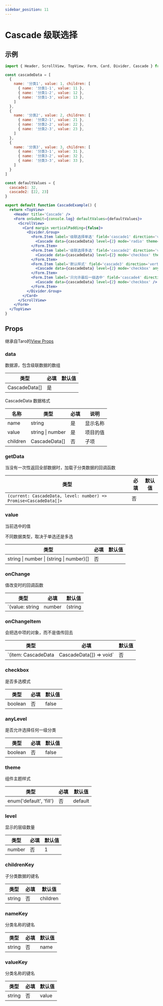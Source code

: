 ```yaml
---
sidebar_position: 11
---
```


# Cascade 级联选择

## 示例

```jsx
import { Header, ScrollView, TopView, Form, Card, Divider, Cascade } from '@/duxui'

const cascadeData = [
  {
    name: '分类1', value: 1, children: [
      { name: '分类1-1', value: 11 },
      { name: '分类1-2', value: 12 },
      { name: '分类1-3', value: 13 },
    ]
  },
  {
    name: '分类2', value: 2, children: [
      { name: '分类2-1', value: 21 },
      { name: '分类2-2', value: 22 },
      { name: '分类2-3', value: 23 },
    ]
  },
  {
    name: '分类3', value: 3, children: [
      { name: '分类3-1', value: 31 },
      { name: '分类3-2', value: 32 },
      { name: '分类3-3', value: 33 },
    ]
  }
]

const defaultValues = {
  cascade1: 32,
  cascade2: [22, 23]
}

export default function CascadeExample() {
  return <TopView>
    <Header title='Cascade' />
    <Form onSubmit={console.log} defaultValues={defaultValues}>
      <ScrollView>
        <Card margin verticalPadding={false}>
          <Divider.Group>
            <Form.Item label='级联选择单选' field='cascade1' direction='vertical' >
              <Cascade data={cascadeData} level={2} mode='radio' theme='fill' anyLevel />
            </Form.Item>
            <Form.Item label='级联选择多选' field='cascade2' direction='vertical' >
              <Cascade data={cascadeData} level={2} mode='checkbox' theme='fill' anyLevel />
            </Form.Item>
            <Form.Item label='默认样式' field='cascade3' direction='vertical' >
              <Cascade data={cascadeData} level={2} mode='checkbox' anyLevel />
            </Form.Item>
            <Form.Item label='只允许最后一级选中' field='cascade4' direction='vertical' >
              <Cascade data={cascadeData} level={2} mode='checkbox' />
            </Form.Item>
          </Divider.Group>
        </Card>
      </ScrollView>
    </Form>
  </TopView>
}
```

## Props

继承自Taro的[View Props](https://nervjs.github.io/taro-docs/docs/components/viewContainer/view#viewprops)

### data

数据源，包含级联数据的数组

| 类型 | 必填 | 默认值 |
| ---- | -------- | ------- |
| CascadeData[] | 是 |  |

CascadeData 数据格式

| 名称 | 类型 | 必填 | 说明 |
| ---- | ---- | -------- | ------- |
| name | string | 是 | 显示名称 |
| value | string \| number | 是 | 项目的值 |
| children | CascadeData[] | 否 | 子项 |

### getData

当没有一次性返回全部数据时，加载子分类数据的回调函数

| 类型 | 必填 | 默认值 |
| ---- | -------- | ------- |
| `(current: CascadeData, level: number) => Promise<CascadeData[]>` | 否 |  |

### value

当前选中的值

不同数据类型，取决于单选还是多选

| 类型 | 必填 | 默认值 |
| ---- | -------- | ------- |
| string \| number \| (string \| number)[] | 否 |  |

### onChange

值改变时的回调函数

| 类型 | 必填 | 默认值 |
| ---- | -------- | ------- |
| `(value: string | number | (string | number)[]) => void` | 否 |  |

### onChangeItem

会把选中项的对象，而不是值传回去

| 类型 | 必填 | 默认值 |
| ---- | -------- | ------- |
| `(item: CascadeData | CascadeData[]) => void` | 否 |  |

### checkbox

是否多选模式

| 类型 | 必填 | 默认值 |
| ---- | -------- | ------- |
| boolean | 否 | false |

### anyLevel

是否允许选择任何一级分类

| 类型 | 必填 | 默认值 |
| ---- | -------- | ------- |
| boolean | 否 | false |

### theme

组件主题样式

| 类型 | 必填 | 默认值 |
| ---- | -------- | ------- |
| enum('default', 'fill') | 否 | default |

### level

显示的层级数量

| 类型 | 必填 | 默认值 |
| ---- | -------- | ------- |
| number | 否 | 1 |

### childrenKey

子分类数据的键名

| 类型 | 必填 | 默认值 |
| ---- | -------- | ------- |
| string | 否 | children |

### nameKey

分类名称的键名

| 类型 | 必填 | 默认值 |
| ---- | -------- | ------- |
| string | 否 | name |

### valueKey

分类名称的键名

| 类型 | 必填 | 默认值 |
| ---- | -------- | ------- |
| string | 否 | value |